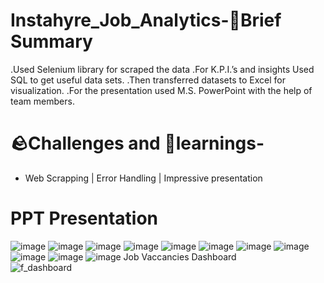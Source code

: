# Instahyre_Job_Analytics-📑Brief Summary

.Used Selenium library for scraped the data
.For K.P.I.’s and insights Used SQL to get useful data sets.
.Then transferred datasets to Excel for visualization.
.For the presentation used M.S. PowerPoint with the help of team members.

# 🪨Challenges and 🧠learnings-
- Web Scrapping | Error Handling | Impressive presentation
  

# PPT Presentation
![image](https://github.com/Madhugupta95/Instahyre_Job_Analytics/assets/117964914/644c26aa-98e9-4875-a2fc-582842630411)
![image](https://github.com/Madhugupta95/Instahyre_Job_Analytics/assets/117964914/c3a35447-12d2-4162-82ba-be5d18e8010c)
![image](https://github.com/Madhugupta95/Instahyre_Job_Analytics/assets/117964914/13352355-d1e5-45d1-98a0-7a8f2c0212a7)
![image](https://github.com/Madhugupta95/Instahyre_Job_Analytics/assets/117964914/74ec841e-734c-4ffd-94aa-c2d00ae2469c)
![image](https://github.com/Madhugupta95/Instahyre_Job_Analytics/assets/117964914/e6b3fd1d-710f-4c90-97b4-5d2f53599a1e)
![image](https://github.com/Madhugupta95/Instahyre_Job_Analytics/assets/117964914/f17b0808-d0d4-4745-903b-8c2b93c76314)
![image](https://github.com/Madhugupta95/Instahyre_Job_Analytics/assets/117964914/84fa5ec7-6aa4-4e23-acfe-6fee04dcbbf4)
![image](https://github.com/Madhugupta95/Instahyre_Job_Analytics/assets/117964914/ee758233-5fd1-4283-867c-ebe792357d9d)
![image](https://github.com/Madhugupta95/Instahyre_Job_Analytics/assets/117964914/d6dc9385-9c21-4690-99e1-3607e511d238)
![image](https://github.com/Madhugupta95/Instahyre_Job_Analytics/assets/117964914/944f4d44-da2c-44c3-9ba9-9f87727b927d)
![image](https://github.com/Madhugupta95/Instahyre_Job_Analytics/assets/117964914/e1a3a2dd-c82b-4996-a8d2-5e70db40ad3d)
Job Vaccancies Dashboard																
![f_dashboard](https://github.com/Madhugupta95/Instahyre_Job_Analytics/assets/117964914/c36943cd-3979-4721-97fc-5dc43e41a5f3)























 
















